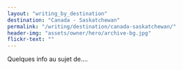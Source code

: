 ```yaml
---
layout: "writing_by_destination"
destination: "Canada - Saskatchewan"
permalink: "/writing/destination/canada-saskatchewan/"
header-img: "assets/owner/hero/archive-bg.jpg"
flickr-text: ""
---
```


Quelques info au sujet de....